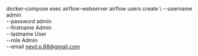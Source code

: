 

docker-compose exec airflow-webserver airflow users create \ 
    --username admin \
    --password admin \
    --firstname Admin \
    --lastname User \
    --role Admin \
    --email nevil.p.88@gmail.com